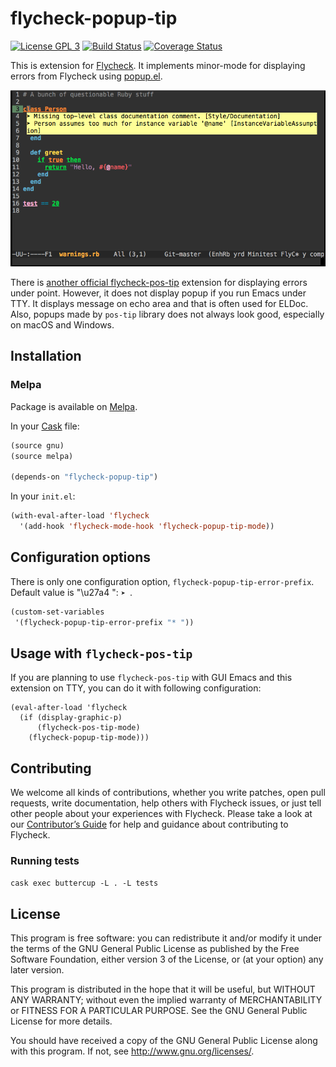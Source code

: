 # flycheck-popup-tip

[![License GPL 3](https://img.shields.io/github/license/flycheck/flycheck-popup-tip.svg)][COPYING]
[![Build Status](https://travis-ci.org/flycheck/flycheck-popup-tip.svg?branch=master)](https://travis-ci.org/flycheck/flycheck-popup-tip)
[![Coverage Status](https://coveralls.io/repos/github/flycheck/flycheck-popup-tip/badge.svg)](https://coveralls.io/github/flycheck/flycheck-popup-tip)

This is extension for [Flycheck](http://www.flycheck.org/). It implements minor-mode for displaying errors from Flycheck using [popup.el](https://github.com/auto-complete/popup-el).

![flycheck-popup-tip screenshot](screenshots/01.png)

There is [another official flycheck-pos-tip](https://github.com/flycheck/flycheck-pos-tip) extension for displaying errors under point. However, it does not display popup if you run Emacs under TTY. It displays message on echo area and that is often used for ELDoc.
Also, popups made by `pos-tip` library does not always look good, especially on macOS and Windows.

## Installation

### Melpa

Package is available on [Melpa](https://melpa.org/).

In your [Cask](http://cask.github.io) file:

```cl
(source gnu)
(source melpa)

(depends-on "flycheck-popup-tip")
```

In your `init.el`:

```cl
(with-eval-after-load 'flycheck
  '(add-hook 'flycheck-mode-hook 'flycheck-popup-tip-mode))
```

## Configuration options

There is only one configuration option, `flycheck-popup-tip-error-prefix`.
Default value is "\u27a4 ": `➤ `.

```cl
(custom-set-variables
 '(flycheck-popup-tip-error-prefix "* "))
```

## Usage with `flycheck-pos-tip`

If you are planning to use `flycheck-pos-tip` with GUI Emacs and this extension on TTY, you can do it with following configuration:

``` elisp
(eval-after-load 'flycheck
  (if (display-graphic-p)
      (flycheck-pos-tip-mode)
    (flycheck-popup-tip-mode)))
```

## Contributing

We welcome all kinds of contributions, whether you write patches, open pull
requests, write documentation, help others with Flycheck issues, or just tell
other people about your experiences with Flycheck.  Please take a look at our
[Contributor’s Guide][contrib]
for help and guidance about contributing to Flycheck.

### Running tests

`cask exec buttercup -L . -L tests`

## License

This program is free software: you can redistribute it and/or modify it under
the terms of the GNU General Public License as published by the Free Software
Foundation, either version 3 of the License, or (at your option) any later
version.

This program is distributed in the hope that it will be useful, but WITHOUT ANY
WARRANTY; without even the implied warranty of MERCHANTABILITY or FITNESS FOR A
PARTICULAR PURPOSE.  See the GNU General Public License for more details.

You should have received a copy of the GNU General Public License along with
this program.  If not, see http://www.gnu.org/licenses/.

[COPYING]: https://github.com/flycheck/flycheck-popup-tip/blob/master/COPYING
[contrib]: http://www.flycheck.org/en/latest/contributor/contributing.html
